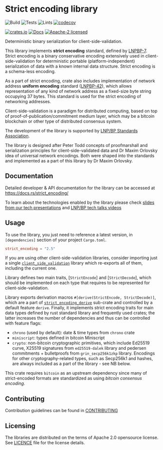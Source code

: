 # Strict encoding library

![Build](https://github.com/strict-types/strict-encoding/workflows/Build/badge.svg)
![Tests](https://github.com/strict-types/strict-encoding/workflows/Tests/badge.svg)
![Lints](https://github.com/strict-types/strict-encoding/workflows/Lints/badge.svg)
[![codecov](https://codecov.io/gh/strict-types/strict-encoding/branch/master/graph/badge.svg)](https://codecov.io/gh/strict-types/strict-encoding)

[![crates.io](https://img.shields.io/crates/v/strict_encoding)](https://crates.io/crates/strict_encoding)
[![Docs](https://docs.rs/strict_encoding/badge.svg)](https://docs.rs/strict_encoding)
[![Apache-2 licensed](https://img.shields.io/crates/l/strict_encoding)](../LICENSE)

Deterministic binary serialization for client-side-validation.

This library implements **strict encoding** standard, defined by
[LNPBP-7](https://github.com/LNP-BP/LNPBPs/blob/master/lnpbp-0007.md).
Strict encoding is a binary conservative encoding extensively used in
client-side-validation for deterministic portable (platform-independent)
serialization of data with a known internal data structure. Strict encoding
is a schema-less encoding.

As a part of strict encoding, crate also includes implementation of
network address **uniform encoding** standard
([LNPBP-42](https://github.com/LNP-BP/LNPBPs/blob/master/lnpbp-0042.md)),
which allows representation of any kind of network address as a fixed-size
byte string occupying 37 bytes. This standard is used for the strict
encoding of networking addresses.

Client-side-validation is a paradigm for distributed computing, based on top of
proof-of-publication/commitment medium layer, which may be a bitcoin blockchain
or other type of distributed consensus system.

The development of the library is supported by
[LNP/BP Standards Association](https://lnp-bp.org).

The library is designed after Peter Todd concepts of proofmarshall and
serialization principles for client-side-validated data and Dr Maxim Orlovsky
idea of universal network encodings. Both were shaped into the standards and
implemented as a part of this library by Dr Maxim Orlovsky.

## Documentation

Detailed developer & API documentation for the library can be accessed
at <https://docs.rs/strict_encoding/>

To learn about the technologies enabled by the library please check
[slides from our tech presentations](https://github.com/LNP-BP/FAQ/blob/master/Presentation%20slides/)
and [LNP/BP tech talks videos](https://www.youtube.com/channel/UCK_Q3xcQ-H3ERwArGaMKsxg)

## Usage

To use the library, you just need to reference a latest version, in
`[dependencies]` section of your project `Cargo.toml`.

```toml
strict_encoding = "2.5"
```

If you are using other client-side-validation libraries, consider importing
just a single [`client_side_validation`] library which re-exports all of them,
including the current one.

Library defines two main traits, [`StrictEncode`] and [`StrictDecode`],
which should be implemented on each type that requires to be represented
for client-side-validation.

Library exports derivation macros `#[derive(StrictEncode, StrictDecode)]`,
which are a part of [`strict_encoding_derive`] sub-crate and controlled by a
default feature `derive`. Finally, it implements strict encoding traits for main
data types defined by rust standard library and frequently used crates; the
latter increases the number of dependencies and thus can be controlled with
feature flags:

- `chrono` (used by default): date & time types from `chrono` crate
- `miniscript`: types defined in bitcoin Miniscript
- `crypto`: non-bitcoin cryptographic primitives, which include Ed25519
  curve, X25519 signatures from `ed25519-dalek` library and pedersen
  commitments + bulletproofs from `grin_secp256k1zkp` library. Encodings for
  other cryptography-related types, such as Secp256k1 and hashes, are always
  included as a part of the library - see NB below.

This crate requires `bitcoin` as an upstream dependency since many of
strict-encoded formats are standardized as using *bitcoin consensus
encoding*.

## Contributing

Contribution guidelines can be found in [CONTRIBUTING](../CONTRIBUTING.md)

## Licensing

The libraries are distributed on the terms of Apache 2.0 opensource license.
See [LICENCE](LICENSE) file for the license details.

[`client_side_validation`]: https://crates.io/crates/client_side_validation

[`strict_encoding_derive`]: https://crates.io/crates/strict_encoding_derive
